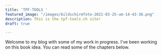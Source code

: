 ```yaml
---
title: 'TPF-TOOLS '
featured_image: "/images/bildschirmfoto-2021-03-25-um-14-43-36.png"
description: This is the tpf-tools.ch site!
draft: true

---
```

Welcome to my blog with some of my work in progress. I've been working on this book idea. You can read some of the chapters below.